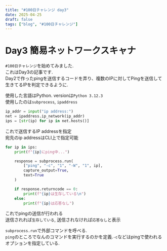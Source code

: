 ```yaml
---
title: "#100日チャレンジ day3"
date: 2025-04-25
draft: false
tags: ["blog", "#100日チャレンジ"]
---
```


# Day3 簡易ネットワークスキャナ
`#100日チャレンジ`を始めてみました.  
これはDay3の記事です.  
Day2で作ったpingを送信するコードを弄り、複数のIPに対してPingを送信して生きてるIPを判定できるように.  

使用した言語はPython. versionは`Python 3.12.3`  
使用したのは`subprocess`, `ipaddress`

```python
ip_addr = input("ip address:")
net = ipaddress.ip_network(ip_addr)
ips = [str(ip) for ip in net.hosts()]
```
これで送信するIP addressを指定  
宛先のip addressはCLI上で指定可能

```python
for ip in ips:
    print(f"{ip}にping中...")

    response = subprocess.run(
        ["ping", "-c", "1", "-W", "1", ip],
        capture_output=True,
        text=True
    )

    if response.returncode == 0:
        print(f"{ip}は生存している\n")
    else:
        print(f"{ip}は応答なし")
```
これでpingの送信が行われる  
送信されれば`生存している`, 送信されなければ`応答なし`と表示

`subprocess.run`で外部コマンドを呼べる.  
`ping`のところでなんのコマンドを実行するのかを定義.`-c`などはpingで使われるオプションを指定している.  